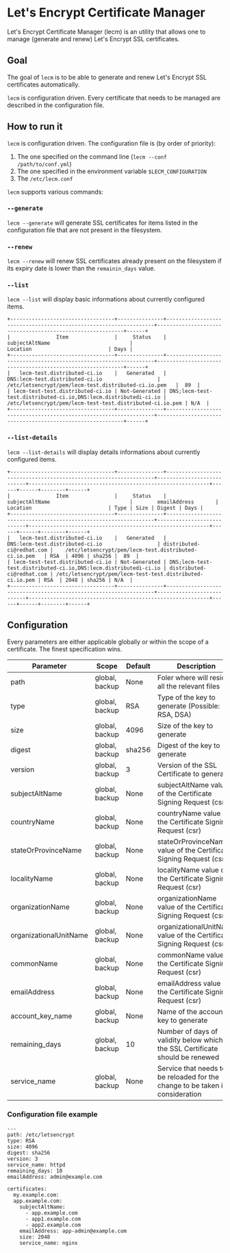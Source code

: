 # Let's Encrypt Certificate Manager

Let's Encrypt Certificate Manager (lecm) is an utility that allows one to
manage (generate and renew) Let's Encrypt SSL certificates.


## Goal

The goal of `lecm` is to be able to generate and renew Let's Encrypt SSL
certificates automatically.

`lecm` is configuration driven. Every certificate that needs to be managed
are described in the configuration file.


## How to run it

`lecm` is configuration driven. The configuration file is (by order of
priority):

  1. The one specified on the command line (`lecm --conf /path/to/conf.yml`)
  2. The one specified in the environment variable `$LECM_CONFIGURATION`
  3. The `/etc/lecm.conf`

`lecm` supports various commands:

### `--generate`

`lecm --generate` will generate SSL certificates for items listed in the
configuration file that are not present in the filesystem.

### `--renew`

`lecm --renew` will renew SSL certificates already present on the filesystem
if its expiry date is lower than the `remainin_days` value.

### `--list`

`lecm --list` will display basic informations about currently configured items.


```
+----------------------------------+---------------+------------------------------------------------------------------+-----------------------------------------------------------+------+
|               Item               |     Status    |                          subjectAltName                          |                          Location                         | Days |
+----------------------------------+---------------+------------------------------------------------------------------+-----------------------------------------------------------+------+
|   lecm-test.distributed-ci.io    |   Generated   |                 DNS:lecm-test.distributed-ci.io                  |    /etc/letsencrypt/pem/lecm-test.distributed-ci.io.pem   |  89  |
| lecm-test-test.distributed-ci.io | Not-Generated | DNS;lecm-test-test.distributed-ci.io,DNS:lecm.distributedi-ci.io | /etc/letsencrypt/pem/lecm-test-test.distributed-ci.io.pem | N/A  |
+----------------------------------+---------------+------------------------------------------------------------------+-----------------------------------------------------------+------+
```

### `--list-details`

`lecm --list-details` will display details informations about currently configured items.


```
+----------------------------------+---------------+------------------------------------------------------------------+---------------------------+-----------------------------------------------------------+------+------+--------+------+
|               Item               |     Status    |                          subjectAltName                          |        emailAddress       |                          Location                         | Type | Size | Digest | Days |
+----------------------------------+---------------+------------------------------------------------------------------+---------------------------+-----------------------------------------------------------+------+------+--------+------+
|   lecm-test.distributed-ci.io    |   Generated   |                 DNS:lecm-test.distributed-ci.io                  | distributed-ci@redhat.com |    /etc/letsencrypt/pem/lecm-test.distributed-ci.io.pem   | RSA  | 4096 | sha256 |  89  |
| lecm-test-test.distributed-ci.io | Not-Generated | DNS;lecm-test-test.distributed-ci.io,DNS:lecm.distributedi-ci.io | distributed-ci@redhat.com | /etc/letsencrypt/pem/lecm-test-test.distributed-ci.io.pem | RSA  | 2048 | sha256 | N/A  |
+----------------------------------+---------------+------------------------------------------------------------------+---------------------------+-----------------------------------------------------------+------+------+--------+------+
```

## Configuration

Every parameters are either applicable globally or within the scope of a certificate. The finest specification wins.

| Parameter              | Scope          | Default | Description                                                                   |
|------------------------|----------------|---------|-------------------------------------------------------------------------------|
| path                   | global, backup | None    | Foler where will reside all the relevant files                                |
| type                   | global, backup | RSA     | Type of the key to generate (Possible: RSA, DSA)                              |
| size                   | global, backup | 4096    | Size of the key to generate                                                   |
| digest                 | global, backup | sha256  | Digest of the key to generate                                                 |
| version                | global, backup | 3       | Version of the SSL Certificate to generate                                    |
| subjectAltName         | global, backup | None    | subjectAltName value of the Certificate Signing Request (csr)                 |
| countryName            | global, backup | None    | countryName value of the Certificate Signing Request (csr)                    |
| stateOrProvinceName    | global, backup | None    | stateOrProvinceName value of the Certificate Signing Request (csr)            |
| localityName           | global, backup | None    | localityName value of the Certificate Signing Request (csr)                   |
| organizationName       | global, backup | None    | organizationName value of the Certificate Signing Request (csr)               |
| organizationalUnitName | global, backup | None    | organizationalUnitName value of the Certificate Signing Request (csr)         |
| commonName             | global, backup | None    | commonName value of the Certificate Signing Request (csr)                     |
| emailAddress           | global, backup | None    | emailAddress value of the Certificate Signing Request (csr)                   |
| account_key_name       | global, backup | None    | Name of the account key to generate                                           |
| remaining_days         | global, backup | 10      | Number of days of validity below which the SSL Certificate should be renewed  |
| service_name           | global, backup | None    | Service that needs to be reloaded for the change to be taken in consideration |


### Configuration file example

```
---
path: /etc/letsencrypt
type: RSA
size: 4096
digest: sha256
version: 3
service_name: httpd
remaining_days: 10
emailAddress: admin@example.com

certificates:
  my.example.com:
  app.example.com:
    subjectAltName:
      - app.example.com
      - app1.example.com
      - app2.example.com
    emailAddress: app-admin@example.com
    size: 2048
    service_name: nginx
```
